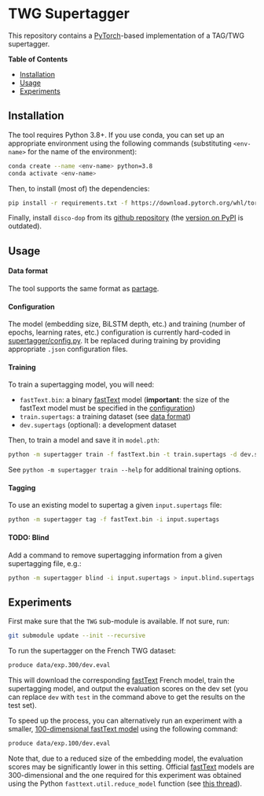 TWG Supertagger
===============

This repository contains a [PyTorch][pytorch]-based implementation of a TAG/TWG
supertagger.


**Table of Contents**

- [Installation](#installation)
- [Usage](#usage)
- [Experiments](#experiments)


Installation
------------

The tool requires Python 3.8+.  If you use conda, you can set up an appropriate
environment using the following commands (substituting `<env-name>` for the
name of the environment):
```bash
conda create --name <env-name> python=3.8
conda activate <env-name>
```
Then, to install (most of) the dependencies:
```bash
pip install -r requirements.txt -f https://download.pytorch.org/whl/torch_stable.html
```
<!---
otherwise:
```bash
pip install -r requirements-gpu.txt
```
-->
Finally, install `disco-dop` from its [github
repository](https://github.com/andreasvc/disco-dop#installation) (the [version
on PyPI](https://pypi.org/project/disco-dop/) is outdated).
<!---
(**warning**: if you use conda, you should probably *not* use `-\-user` when
`pip`-installing disco-dop).

Discodop require `make install`, is it possible to put it in `requirements.txt`?
-->


Usage
-----

#### Data format

The tool supports the same format as [partage][partage-format].

#### Configuration

The model (embedding size, BiLSTM depth, etc.) and training (number of epochs,
learning rates, etc.) configuration is currently hard-coded in
[supertagger/config.py](supertagger/config.py).  It be replaced during training
by providing appropriate `.json` configuration files.

#### Training

To train a supertagging model, you will need:
* `fastText.bin`: a binary [fastText][fastText] model (**important**: the size
  of the fastText model must be specified in the
  [configuration](#configuration))
* `train.supertags`: a training dataset (see [data format](#data-format))
* `dev.supertags` (optional): a development dataset

Then, to train a model and save it in `model.pth`:
```bash
python -m supertagger train -f fastText.bin -t train.supertags -d dev.supertags --save model.pth
```
See `python -m supertagger train --help` for additional training options.

#### Tagging

To use an existing model to supertag a given `input.supertags` file:
```bash
python -m supertagger tag -f fastText.bin -i input.supertags
```

#### TODO: Blind

Add a command to remove supertagging information from a given supertagging
file, e.g.:
```bash
python -m supertagger blind -i input.supertags > input.blind.supertags
```


Experiments
-----------

First make sure that the `TWG` sub-module is available.  If not sure, run:
```bash
git submodule update --init --recursive
```

To run the supertagger on the French TWG dataset:
```bash
produce data/exp.300/dev.eval
```
This will download the corresponding [fastText][fastText] French model, train
the supertagging model, and output the evaluation scores on the dev set (you
can replace `dev` with `test` in the command above to get the results on the
test set).

To speed up the process, you can alternatively run an experiment with a
smaller, [100-dimensional fastText model][fastText-fr-small] using the
following command:
```bash
produce data/exp.100/dev.eval
```
Note that, due to a reduced size of the embedding model, the evaluation scores
may be significantly lower in this setting.  Official [fastText][fastText]
models are 300-dimensional and the one required for this experiment was
obtained using the Python `fasttext.util.reduce_model` function (see [this
thread][fastText-reduction]).



[partage-format]: https://github.com/kawu/partage#data-format "ParTAGe data format"
[fastText]: https://fasttext.cc/ "fastText"
[pytorch]: https://pytorch.org/ "PyTorch"
[fastText-reduction]: https://stackoverflow.com/questions/58930298/reducing-size-of-facebooks-fasttext-word2vec "Reducing the size of fastText models"
[fastText-fr-small]: https://user.phil.hhu.de/~waszczuk/treegrasp/fasttext/cc.fr.100.bin.gz "100-dimensional fastText French model"
